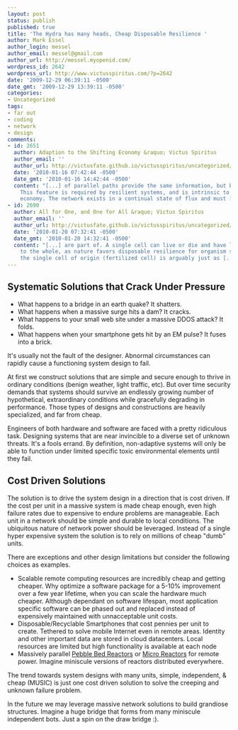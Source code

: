 ```yaml
---
layout: post
status: publish
published: true
title: 'The Hydra has many heads, Cheap Disposable Resilience '
author: Mark Essel
author_login: messel
author_email: messel@gmail.com
author_url: http://messel.myopenid.com/
wordpress_id: 2642
wordpress_url: http://www.victusspiritus.com/?p=2642
date: '2009-12-29 06:39:11 -0500'
date_gmt: '2009-12-29 13:39:11 -0500'
categories:
- Uncategorized
tags:
- far out
- coding
- network
- design
comments:
- id: 2651
  author: Adaption to the Shifting Economy &raquo; Victus Spiritus
  author_email: ''
  author_url: http://victusfate.github.io/victusspiritus/uncategorized/2010/01/16/adaption-to-the-shifting-economy/
  date: '2010-01-16 07:42:44 -0500'
  date_gmt: '2010-01-16 14:42:44 -0500'
  content: "[...] of parallel paths provide the same information, but by varied routes.
    This feature is required by resilient systems, and is intrinsic to any lasting
    economy. The network exists in a continual state of flux and must [...]"
- id: 2690
  author: All for One, and One for All &raquo; Victus Spiritus
  author_email: ''
  author_url: http://victusfate.github.io/victusspiritus/uncategorized/2010/01/20/all-for-one-and-one-for-all/
  date: '2010-01-20 07:32:41 -0500'
  date_gmt: '2010-01-20 14:32:41 -0500'
  content: "[...] are part of. A single cell can live or die and have little effect
    to the whole, as nature favors disposable resilience for organism survival. But
    the single cell of origin (fertilized cell) is arguably just as [...]"
---
```

<h2>Systematic Solutions that Crack Under Pressure</h2>
<ul>
<li>What happens to a bridge in an earth quake? It shatters.</li>
<li>What happens when a massive surge hits a dam? It cracks.</li>
<li>What happens to your small web site under a massive DDOS attack? It folds.</li>
<li>What happens when your smartphone gets hit by an EM pulse? It fuses into a brick.</li>
</ul>
<p>It's usually not the fault of the designer. Abnormal circumstances can rapidly cause a functioning system design to fail. </p>
<p>At first we construct solutions that are simple and secure enough to thrive in ordinary conditions (benign weather, light traffic, etc). But over time security demands that systems should survive an endlessly growing number of hypothetical, extraordinary conditions while gracefully degrading in performance. Those types of designs and constructions are heavily specialized, and far from cheap. </p>
<p>Engineers of both hardware and software are faced with a pretty ridiculous task. Designing systems that are near invincible to a diverse set of unknown threats. It's a fools errand. By definition, non-adaptive systems will only be able to function under limited specific toxic environmental elements until they fail. </p>
<h2>Cost Driven Solutions</h2>
<p>The solution is to drive the system design in a direction that is cost driven. If the cost per unit in a massive system is made cheap enough, even high failure rates due to expensive to endure problems are manageable. Each unit in a network should be simple and durable to local conditions. The ubiquitous nature of network power should be leveraged. Instead of a single hyper expensive system the solution is to rely on millions of cheap "dumb" units. </p>
<p>There are exceptions and other design limitations but consider the following choices as examples. </p>
<ul>
<li>Scalable remote computing resources are incredibly cheap and getting cheaper. Why optimize a software package for a 5-10% improvement over a few year lifetime,  when you can scale the hardware much cheaper. Although dependant on software lifespan, most application specific software can be phased out and replaced instead of expensively maintained with unnacceptable unit costs.</li>
<li>Disposable/Recyclable Smartphones that cost pennies per unit to create. Tethered to solve mobile Internet even in remote areas. Identity and other important data are stored in cloud datacenters. Local resources are limited but high functionality is available at each node</li>
<li>Massively parallel <a href="http://en.m.wikipedia.org/wiki/Pebble_bed_reactor?wasRedirected=true">Pebble Bed Reactors</a> or <a HREF="http://www.nextenergynews.com/news1/next-energy-news-toshiba-micro-nuclear-12.17b.html">Micro Reactors</a> for remote power. Imagine miniscule versions of reactors distributed everywhere.</li>
</ul>
<p>The trend towards system designs with many units, simple, independent, & cheap (MUSIC) is just one cost driven solution to solve the creeping and unknown failure problem.</p>
<p>In the future we may leverage massive network solutions to build grandiose structures. Imagine a huge bridge that forms from many miniscule independent bots. Just a spin on the draw bridge :).  </p>
